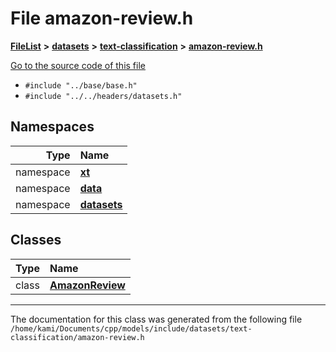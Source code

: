 

# File amazon-review.h



[**FileList**](files.md) **>** [**datasets**](dir_29ff4802398ba4a572b958e731c7adb4.md) **>** [**text-classification**](dir_50f41150f848aea77b9741968a6098a5.md) **>** [**amazon-review.h**](amazon-review_8h.md)

[Go to the source code of this file](amazon-review_8h_source.md)



* `#include "../base/base.h"`
* `#include "../../headers/datasets.h"`













## Namespaces

| Type | Name |
| ---: | :--- |
| namespace | [**xt**](namespacext.md) <br> |
| namespace | [**data**](namespacext_1_1data.md) <br> |
| namespace | [**datasets**](namespacext_1_1data_1_1datasets.md) <br> |


## Classes

| Type | Name |
| ---: | :--- |
| class | [**AmazonReview**](classxt_1_1data_1_1datasets_1_1AmazonReview.md) <br> |



















































------------------------------
The documentation for this class was generated from the following file `/home/kami/Documents/cpp/models/include/datasets/text-classification/amazon-review.h`

